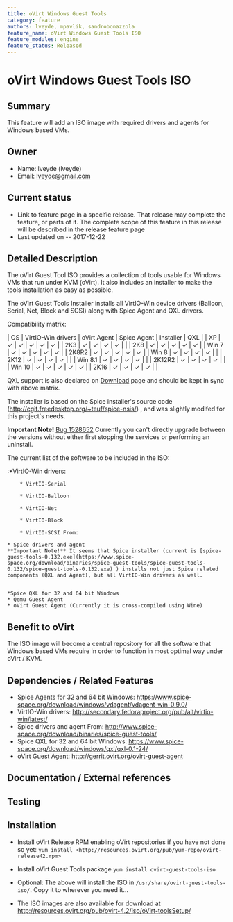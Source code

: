 ```yaml
---
title: oVirt Windows Guest Tools
category: feature
authors: lveyde, mpavlik, sandrobonazzola
feature_name: oVirt Windows Guest Tools ISO
feature_modules: engine
feature_status: Released
---
```


# oVirt Windows Guest Tools ISO

## Summary

This feature will add an ISO image with required drivers and agents for Windows based VMs.

## Owner

*   Name: lveyde (lveyde)
*   Email: <lveyde@gmail.com>

## Current status

*   Link to feature page in a specific release. That release may complete the feature, or parts of it. The complete scope of this feature in this release will be described in the release feature page
*   Last updated on -- 2017-12-22

## Detailed Description

The oVirt Guest Tool ISO provides a collection of tools usable for Windows VMs that run under KVM (oVirt).
It also includes an installer  to make the tools installation as easy as possible.

The oVirt Guest Tools Installer installs all VirtIO-Win device drivers (Balloon, Serial, Net, Block and SCSI)
along with Spice Agent and QXL drivers.

Compatibility matrix:

| OS      | VirtIO-Win drivers | oVirt Agent | Spice Agent | Installer | QXL |
| XP      |  ✓ |  ✓ | ✓ | ✓ | ✓ |
| 2K3     |  ✓ |  ✓ | ✓ | ✓ |   |
| 2K8     |  ✓ |  ✓ | ✓ | ✓ | ✓ |
| Win 7   |  ✓ |  ✓ | ✓ | ✓ | ✓ |
| 2K8R2   |  ✓ |  ✓ | ✓ | ✓ | ✓ |
| Win 8   |  ✓ |  ✓ | ✓ | ✓ |   |
| 2K12    |  ✓ |  ✓ | ✓ | ✓ |   |
| Win 8.1 |  ✓ |  ✓ | ✓ | ✓ |   |
| 2K12R2  |  ✓ |  ✓ | ✓ | ✓ |   |
| Win 10  |  ✓ |  ✓ | ✓ | ✓ | ✓ |
| 2K16    |  ✓ |  ✓ | ✓ | ✓ |   |

QXL support is also declared on [Download](/download) page and should be kept in sync with above matrix. 

The installer is based on the Spice installer's source code (http://cgit.freedesktop.org/~teuf/spice-nsis/) ,
and was slightly modifed for this project's needs.

**Important Note!** [Bug 1528652](https://bugzilla.redhat.com/1528652) Currently you can't directly upgrade between the versions without either first stopping the services or performing an uninstall.

The current list of the software to be included in the ISO:

:\*VirtIO-Win drivers:

        * VirtIO-Serial

        * VirtIO-Balloon

        * VirtIO-Net

        * VirtIO-Block

        * VirtIO-SCSI From: 

    * Spice drivers and agent
    **Important Note!** It seems that Spice installer (current is [spice-guest-tools-0.132.exe](https://www.spice-space.org/download/binaries/spice-guest-tools/spice-guest-tools-0.132/spice-guest-tools-0.132.exe) ) installs not just Spice related components (QXL and Agent), but all VirtIO-Win drivers as well.


    *Spice QXL for 32 and 64 bit Windows
    * Qemu Guest Agent
    * oVirt Guest Agent (Currently it is cross-compiled using Wine)
      
## Benefit to oVirt

The ISO image will become a central repository for all the software that Windows based VMs require
in order to function in most optimal way under oVirt / KVM.

## Dependencies / Related Features

* Spice Agents for 32 and 64 bit Windows: <https://www.spice-space.org/download/windows/vdagent/vdagent-win-0.9.0/>
* VirtIO-Win drivers: <http://secondary.fedoraproject.org/pub/alt/virtio-win/latest/>
* Spice drivers and agent From: <http://www.spice-space.org/download/binaries/spice-guest-tools/>
* Spice QXL for 32 and 64 bit Windows: <https://www.spice-space.org/download/windows/qxl/qxl-0.1-24/>
* oVirt Guest Agent: <http://gerrit.ovirt.org/ovirt-guest-agent>

## Documentation / External references

## Testing

## Installation

 * Install oVirt Release RPM enabling oVirt repositories if you have not done so yet:
 `yum install <http://resources.ovirt.org/pub/yum-repo/ovirt-release42.rpm>`

 * Install oVirt Guest Tools package
 `yum install ovirt-guest-tools-iso`

 * Optional: The above will install the ISO in `/usr/share/ovirt-guest-tools-iso/`. Copy it to wherever you need it...

 * The ISO images are also available for download at <http://resources.ovirt.org/pub/ovirt-4.2/iso/oVirt-toolsSetup/>

